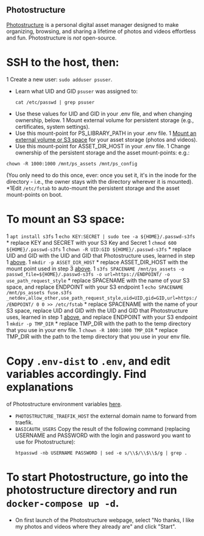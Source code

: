 ## Photostructure

[Photostructure](https://photostructure.com/server/photostructure-for-servers/)
is a personal digital asset manager designed to make organizing, browsing,
and sharing a lifetime of photos and videos effortless and fun.
Photostructure is *not* open-source.

# SSH to the host, then:
1 Create a new user: `sudo adduser psuser`.
  * Learn what UID and GID `psuser` was assigned to:
    ```
    cat /etc/passwd | grep psuser
    ```
  * Use these values for UID and GID in your .env file, and when changing ownership, below.
1 Mount external volume for persistent storage (e.g., certificates, system settings).
  * Use this mount-point for PS_LIBRARY_PATH in your .env file. 
1 [Mount an external volume or S3 space](#to-mount-an-s3-space) for your asset storage (photos and videos).
  * Use this mount-point for ASSET_DIR_HOST in your .env file. 
1 Change ownership of the persistent storage and the asset mount-points:
  e.g.:
  ```
  chown -R 1000:1000 /mnt/ps_assets /mnt/ps_config
  ```
  (You only need to do this once, ever: once you set it, it's in the inode for the directory -
  i.e., the owner stays with the directory wherever it is mounted).
*1Edit `/etc/fstab` to auto-mount the persistent storage and the asset mount-points on boot.

# To mount an S3 space:
  1 `apt install s3fs`
  1 `echo KEY:SECRET | sudo tee -a ${HOME}/.passwd-s3fs`
    * replace KEY and SECRET with your S3 Key and Secret
  1 `chmod 600 ${HOME}/.passwd-s3fs`
  1 `chown -R UID:GID ${HOME}/.passwd-s3fs`
    * replace UID and GID with the UID and GID that Photostructure uses, learned in step 1 [above](#ssh-to-the-host-then).
  1 `mkdir -p ASSET_DIR_HOST`
    * replace ASSET_DIR_HOST with the mount point used in step 3 [above](#ssh-to-the-host-then).
  1 `s3fs SPACENAME /mnt/ps_assets -o passwd_file=${HOME}/.passwd-s3fs -o url=https://ENDPOINT/ -o use_path_request_style`
    * replace SPACENAME with the name of your S3 space, and replace ENDPOINT with your S3 endpoint
  1 `echo SPACENAME /mnt/ps_assets fuse.s3fs _netdev,allow_other,use_path_request_style,uid=UID,gid=GID,url=https://ENDPOINT/ 0 0 >> /etc/fstab`
    * replace SPACENAME with the name of your S3 space, replace UID and GID with the UID and GID that Photostructure uses, learned in step 1 [above](#ssh-to-the-host-then), and replace ENDPOINT with your S3 endpoint
  1 `mkdir -p TMP_DIR`
    * replace TMP_DIR with the path to the temp directory that you use in your env file.
  1 `chown -R 1000:1000 TMP_DIR`
    * replace TMP_DIR with the path to the temp directory that you use in your env file.

# Copy `.env-dist` to `.env`, and edit variables accordingly. Find explanations
of Photostructure environment variables [here](https://github.com/photostructure/photostructure-for-servers/blob/main/defaults.env).

 * `PHOTOSTRUCTURE_TRAEFIK_HOST` the external domain name to forward from traefik.
 * `BASICAUTH_USERS` Copy the result of the following command (replacing USERNAME and PASSWORD with the login and
password you want to use for Photostructure):
    ```
    htpasswd -nb USERNAME PASSWORD | sed -e s/\\$/\\$\\$/g | grep .
    ```

# To start Photostructure, go into the photostructure directory and run `docker-compose up -d`. 

- On first launch of the Photostructure webpage, select "No thanks, I like my photos and videos where they already are" and click "Start".